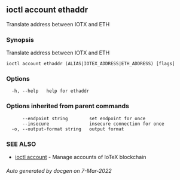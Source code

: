 ## ioctl account ethaddr

Translate address between IOTX and ETH

### Synopsis

Translate address between IOTX and ETH

```
ioctl account ethaddr (ALIAS|IOTEX_ADDRESS|ETH_ADDRESS) [flags]
```

### Options

```
  -h, --help   help for ethaddr
```

### Options inherited from parent commands

```
      --endpoint string        set endpoint for once
      --insecure               insecure connection for once
  -o, --output-format string   output format
```

### SEE ALSO

* [ioctl account](ioctl_account.md)	 - Manage accounts of IoTeX blockchain

###### Auto generated by docgen on 7-Mar-2022
